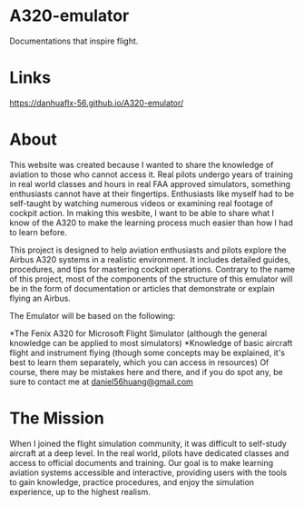 # A320-emulator
Documentations that inspire flight.

# Links
https://danhuaflx-56.github.io/A320-emulator/

# About
This website was created because I wanted to share the knowledge of aviation to those who cannot access it. Real pilots undergo years of training in real world classes and hours in real FAA approved simulators, something enthusiasts cannot have at their fingertips. Enthusiasts like myself had to be self-taught by watching numerous videos or examining real footage of cockpit action. In making this wesbite, I want to be able to share what I know of the A320 to make the learning process much easier than how I had to learn before.

This project is designed to help aviation enthusiasts and pilots explore the Airbus A320 systems in a realistic environment. It includes detailed guides, procedures, and tips for mastering cockpit operations. Contrary to the name of this project, most of the components of the structure of this emulator will be in the form of documentation or articles that demonstrate or explain flying an Airbus.

The Emulator will be based on the following:

*The Fenix A320 for Microsoft Flight Simulator (although the general knowledge can be applied to most simulators)
*Knowledge of basic aircraft flight and instrument flying (though some concepts may be explained, it's best to learn them separately, which you can access in resources)
Of course, there may be mistakes here and there, and if you do spot any, be sure to contact me at daniel56huang@gmail.com

# The Mission
When I joined the flight simulation community, it was difficult to self-study aircraft at a deep level. In the real world, pilots have dedicated classes and access to official documents and training. Our goal is to make learning aviation systems accessible and interactive, providing users with the tools to gain knowledge, practice procedures, and enjoy the simulation experience, up to the highest realism.

